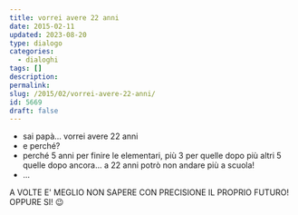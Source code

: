 ```yaml
---
title: vorrei avere 22 anni
date: 2015-02-11
updated: 2023-08-20
type: dialogo
categories:
  - dialoghi
tags: []
description: 
permalink: 
slug: /2015/02/vorrei-avere-22-anni/
id: 5669
draft: false
---
```


- sai papà… vorrei avere 22 anni
- e perché?
- perché 5 anni per finire le elementari, più 3 per quelle dopo più altri 5 quelle dopo ancora… a 22 anni potrò non andare più a scuola!
- …

A VOLTE E' MEGLIO NON SAPERE CON PRECISIONE IL PROPRIO FUTURO! OPPURE SI! 😉
